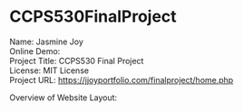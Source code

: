 # CCPS530FinalProject

Name: Jasmine Joy <br>
Online Demo:<br>
Project Title: CCPS530 Final Project<br>
License: MIT License<br>
Project URL: https://jjoyportfolio.com/finalproject/home.php <br>

Overview of Website Layout:

